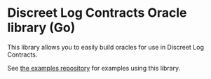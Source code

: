 # Discreet Log Contracts Oracle library (Go)

This library allows you to easily build oracles for use in Discreet Log Contracts.

See [the examples repository](../dlc-oracle-go-samples) for examples using this library.